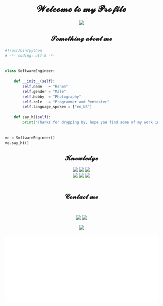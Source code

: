 <h1 align="center">𝓦𝓮𝓵𝓬𝓸𝓶𝓮 𝓽𝓸 𝓶𝔂 𝓟𝓻𝓸𝓯𝓲𝓵𝓮 </h1>

<p align="center"><img src= "https://64.media.tumblr.com/1993611ce04fe4531d26aad331367f52/cbbf9f977dfbe609-47/s540x810/26013585d53edde0266d09b007b8e85139353e3b.gifv" >

<h2 align="center">𝓢𝓸𝓶𝓮𝓽𝓱𝓲𝓷𝓰 𝓪𝓫𝓸𝓾𝓽 𝓶𝓮
</h2>

```python
#!/usr/bin/python
# -*- coding: utf-8 -*-


class SoftwareEngineer:

    def __init__(self):
        self.name   = "Hanan"
        self.gender = "Male"
        self.hobby  = "Photography"
        self.role   = "Programmer and Pentester"
        self.language_spoken = ["en_US"]

    def say_hi(self):
        print("Thanks for dropping by, hope you find some of my work interesting.")


me = SoftwareEngineer()
me.say_hi()
```

<!---
 img align="center" alt="Coding" width="400" src="https://github.com/Hanan3000/Hanan3000/blob/main/Assets/images%20(2).jpeg" -->

<h2 align="center">𝓚𝓷𝓸𝔀𝓵𝓮𝓭𝓰𝓮 </h2>
<p>

<div>
  <p align="center"><img src="https://img.shields.io/badge/adobe%20photoshop%20-%2331A8FF.svg?&style=for-the-badge&logo=adobe%20photoshop&logoColor=white"/> <img src="https://img.shields.io/badge/html5%20-%23E34F26.svg?&style=for-the-badge&logo=html5&logoColor=white"/> <img src="https://img.shields.io/badge/css3%20-%231572B6.svg?&style=for-the-badge&logo=css3&logoColor=white"/>  <br>
 <img src="https://img.shields.io/badge/javascript%20-%2343853D.svg?&style=for-the-badge&logo=javascript&logoColor=white"/> <img src="https://img.shields.io/badge/Python%20-%23323330.svg?&style=for-the-badge&logo=Python&logoColor=%23F7DF1E"/> <img src="https://img.shields.io/badge/git%20-%23F05033.svg?&style=for-the-badge&logo=git&logoColor=white"/> <br><br>

<h2 align= "center" >𝓒𝓸𝓷𝓽𝓪𝓬𝓽 𝓶𝓮  </h2>

<br>

<p align="center"><a href="https://instagram.com/hanan._.3000" target="_blank"><img src="https://img.shields.io/badge/Hanan%20-%231DA1F2.svg?&style=for-the-badge&logo=Instagram&logoColor=white"/></a> <a href="https://t.me/Hanan_3000" target="_blank"><img src="https://img.shields.io/badge/Hanan_3000%20-%237289DA.svg?&style=for-the-badge&logo=telegram&logoColor=white"/></a></p>
<p align="center"><a href="https://hanan3000.github.io/" target="_blank"><img src="https://img.shields.io/badge/Website%20-%239146FF.svg?&style=for-the-badge&logo=browser&logoColor=white"/></a></p>
</div>

<img height="220" alt="Thanks for visiting me" width="100%" src="https://github.com/Hanan3000/Hanan3000/blob/main/Assets/leave.svg" />
